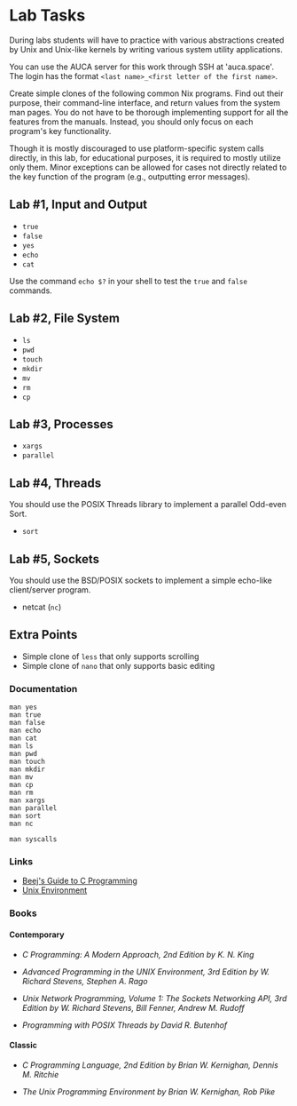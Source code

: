 Lab Tasks
=========

During labs students will have to practice with various abstractions created by
Unix and Unix-like kernels by writing various system utility applications.

You can use the AUCA server for this work through SSH at 'auca.space'. The login
has the format `<last name>_<first letter of the first name>`.

Create simple clones of the following common Nix programs. Find out their
purpose, their command-line interface, and return values from the system man
pages. You do not have to be thorough implementing support for all the features
from the manuals. Instead, you should only focus on each program's key
functionality.

Though it is mostly discouraged to use platform-specific system calls directly,
in this lab, for educational purposes, it is required to mostly utilize only
them. Minor exceptions can be allowed for cases not directly related to the key
function of the program (e.g., outputting error messages).

## Lab #1, Input and Output

* `true`
* `false`
* `yes`
* `echo`
* `cat`

Use the command `echo $?` in your shell to test the `true` and `false` commands.

## Lab #2, File System

* `ls`
* `pwd`
* `touch`
* `mkdir`
* `mv`
* `rm`
* `cp`

## Lab #3, Processes

* `xargs`
* `parallel`

## Lab #4, Threads

You should use the POSIX Threads library to implement a parallel Odd-even Sort.

* `sort`

## Lab #5, Sockets

You should use the BSD/POSIX sockets to implement a simple echo-like client/server program.

* netcat (`nc`)

## Extra Points

* Simple clone of `less` that only supports scrolling
* Simple clone of `nano` that only supports basic editing

### Documentation

    man yes
    man true
    man false
    man echo
    man cat
    man ls
    man pwd
    man touch
    man mkdir
    man mv
    man cp
    man rm
    man xargs
    man parallel
    man sort
    man nc

    man syscalls

### Links

* [Beej's Guide to C Programming](http://beej.us/guide/bgc)
* [Unix Environment](https://drive.google.com/file/d/0B85z_dQxOMgLNDN3QTFrSmYxZm8/view)

### Books

#### Contemporary

* _C Programming: A Modern Approach, 2nd Edition by K. N. King_

* _Advanced Programming in the UNIX Environment, 3rd Edition by W. Richard
  Stevens, Stephen A. Rago_

* _Unix Network Programming, Volume 1: The Sockets Networking API, 3rd Edition
  by W. Richard Stevens, Bill Fenner, Andrew M. Rudoff_

* _Programming with POSIX Threads by David R. Butenhof_

#### Classic

* _C Programming Language, 2nd Edition by Brian W. Kernighan, Dennis M.
  Ritchie_

* _The Unix Programming Environment by Brian W. Kernighan, Rob Pike_
